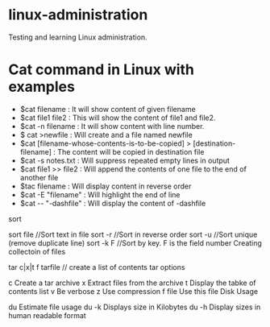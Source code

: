 # linux-administration
Testing and learning Linux administration.

# Cat command in Linux with examples

* $cat filename : It will show content of given filename
* $cat file1 file2 : This will show the content of file1 and file2.
* $cat -n filename : It will show content with line number.
* $ cat >newfile : Will create and a file named newfile
* $cat [filename-whose-contents-is-to-be-copied] > [destination-filename] : The content will be copied in destination file
* $cat -s notes.txt : Will suppress repeated empty lines in output
* $cat file1 >> file2 : Will append the contents of one file to the end of another file
* $tac filename : Will display content in reverse order 
* $cat -E "filename" : Will highlight the end of line
* $cat -- "-dashfile" : Will display the content of -dashfile


sort

sort file       //Sort text in file
sort -r         //Sort in reverse order
sort -u         //Sort unique (remove duplicate line)
sort -k F       //Sort by key. F is the field number
Creating collectoin of files

tar c|x|t f tarfile         // create a list of contents
tar options

c           Create a tar archive
x           Extract files from the archive
t           Display the tabke of contents list
v           Be verbose
z           Use compression
f file      Use this file
Disk Usage

du          Estimate file usage
du -k       Displays size in Kilobytes
du -h       Display sizes in human readable format



